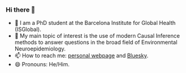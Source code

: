 ### Hi there 👋

- 🔭 I am a PhD student at the Barcelona Institute for Global Health (ISGlobal).
- 🌱 My main topic of interest is the use of modern Causal Inference methods to answer questions in the broad field of Environmental Neuroepidemiology.
- 📫 How to reach me: [personal webpage](https://epilorenzofabbri.com/) and [Bluesky](https://bsky.app/profile/lorenzofepi.bsky.social).
- 😄 Pronouns: He/Him.
